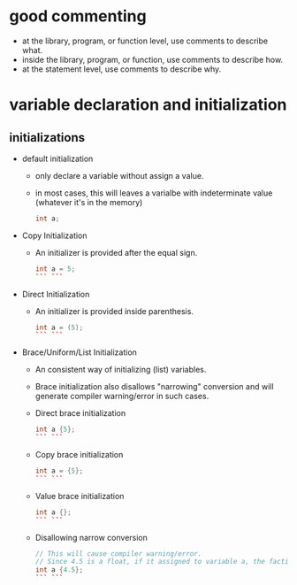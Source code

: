 # good commenting
- at the library, program, or function level, use comments to describe what.
- inside the library, program, or function, use comments to describe how.
- at the statement level, use comments to describe why.
# variable declaration and initialization
## initializations
- default initialization
	- only declare a variable without assign a value.
	- in most cases, this will leaves a varialbe with indeterminate value (whatever it's in the memory)

		```cpp
		int a;

- Copy Initialization
	- An initializer is provided after the equal sign.

		```cpp
		int a = 5;
		```	```
- Direct Initialization
	- An initializer is provided inside parenthesis.

		```cpp
		int a = (5);
		```	```
- Brace/Uniform/List Initialization
	- An consistent way of initializing (list) variables.
	- Brace initialization also disallows "narrowing" conversion and will generate compiler warning/error in such cases.
	- Direct brace initialization

		```cpp
		int a {5};
		```	```
	- Copy brace initialization

		```cpp
		int a = {5};
		```	```
	- Value brace initialization

		```cpp
		int a {};
		```	```
	- Disallowing narrow conversion

		```cpp
		// This will cause compiler warning/error.
		// Since 4.5 is a float, if it assigned to variable a, the factional part will be lost during the conversion.
		int a {4.5};
		```	```
